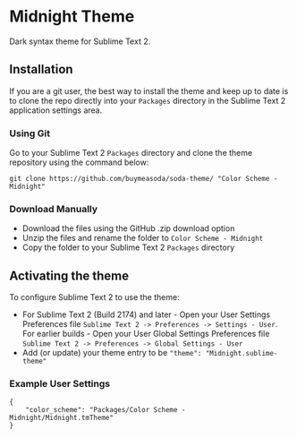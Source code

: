# Midnight Theme

Dark syntax theme for Sublime Text 2.

## Installation

If you are a git user, the best way to install the theme and keep up to date is to clone the repo directly into your `Packages` directory in the Sublime Text 2 application settings area.

### Using Git

Go to your Sublime Text 2 `Packages` directory and clone the theme repository using the command below:

    git clone https://github.com/buymeasoda/soda-theme/ "Color Scheme - Midnight"

### Download Manually

* Download the files using the GitHub .zip download option
* Unzip the files and rename the folder to `Color Scheme - Midnight`
* Copy the folder to your Sublime Text 2 `Packages` directory

## Activating the theme

To configure Sublime Text 2 to use the theme:

* For Sublime Text 2 (Build 2174) and later - Open your User Settings Preferences file `Sublime Text 2 -> Preferences -> Settings - User`. For earlier builds - Open your User Global Settings Preferences file `Sublime Text 2 -> Preferences -> Global Settings - User`
* Add (or update) your theme entry to be `"theme": "Midnight.sublime-theme"`

### Example User Settings

    {
        "color_scheme": "Packages/Color Scheme - Midnight/Midnight.tmTheme"
    }
